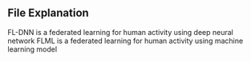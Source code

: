 ## File Explanation

FL-DNN is a federated learning for human activity using deep neural network
FLML is a federated learning for human activity using machine learning model 
